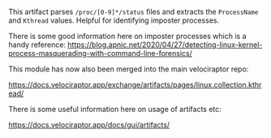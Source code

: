 This artifact parses `/proc/[0-9]*/status` files and extracts the `ProcessName` and `Kthread` values. Helpful for identifying imposter processes.

There is some good information here on imposter processes which is a handy reference: https://blog.apnic.net/2020/04/27/detecting-linux-kernel-process-masquerading-with-command-line-forensics/

This module has now also been merged into the main velociraptor repo:

https://docs.velociraptor.app/exchange/artifacts/pages/linux.collection.kthread/

There is some useful information here on usage of artifacts etc:

https://docs.velociraptor.app/docs/gui/artifacts/
